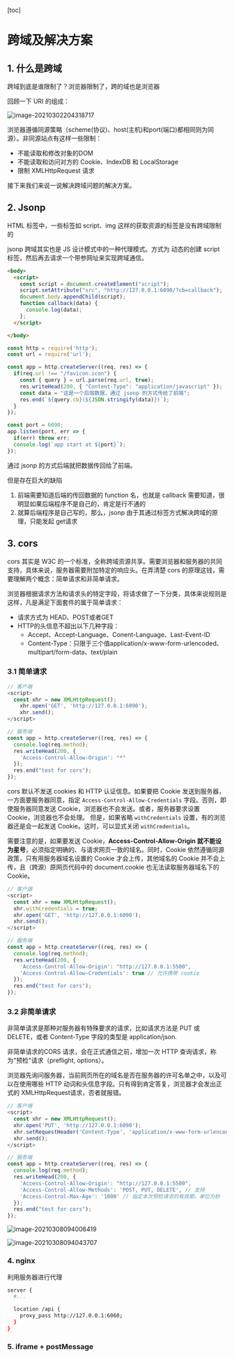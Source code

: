 [toc]

# 跨域及解决方案

## 1. 什么是跨域

跨域到底是谁限制了？浏览器限制了，跨的域也是浏览器

回顾一下 URI 的组成：

![image-20210302204318717](/Users/aispeech/Desktop/MyGitHub/web-study-record/Browser/img/URI.png)

浏览器遵循同源策略（scheme(协议)、host(主机)和port(端口)都相同则为同源）。非同源站点有这样一些限制：

- 不能读取和修改对象的DOM
- 不能读取和访问对方的 Cookie、IndexDB 和 LocalStorage
- 限制 XMLHttpRequest 请求

接下来我们来说一说解决跨域问题的解决方案。

## 2. Jsonp

HTML 标签中，一些标签如 script、img  这样的获取资源的标签是没有跨域限制的

jsonp 跨域其实也是 JS 设计模式中的一种代理模式。方式为 动态的创建 script 标签，然后再去请求一个带参网址来实现跨域通信。

```html
<body>
  <script>
    const script = document.createElement("script");
    script.setAttribute("src", "http://127.0.0.1:6090/?cb=callback");
    document.body.appendChild(script);
    function callback(data) {
      console.log(data);
    };
  </script>

</body>
```



```js
const http = require('http');
const url = require('url');

const app = http.createServer((req, res) => {
  if(req.url !== "/favicon.icon") {
    const { query } = url.parse(req.url, true);
    res.writeHead(200, { "Content-Type": "application/javascript" });
    const data = "这是一个后端数据，通过 jsonp 的方式传给了前端";
    res.end(`${query.cb}(${JSON.stringify(data)})`);
  }
});

const port = 6090;
app.listen(port, err => {
  if(err) throw err;
  console.log(`app start at ${port}`);
});
```

通过 jsonp 的方式后端就把数据传回给了前端。

但是存在巨大的缺陷

1. 前端需要知道后端的传回数据的 function 名，也就是 callback 需要知道，很明显如果后端程序不是自己的，肯定是行不通的
2. 就算后端程序是自己写的，那么，jsonp 由于其通过标签方式解决跨域的原理，只能发起 get请求

## 3. cors

cors 其实是 W3C 的一个标准，全称跨域资源共享。需要浏览器和服务器的共同支持，具体来说，服务器需要附加特定的响应头。在弄清楚 cors 的原理这钱，需要理解两个概念：简单请求和非简单请求。

浏览器根据请求方法和请求头的特定字段，将请求做了一下分类，具体来说规则是这样，凡是满足下面套件的属于简单请求：

- 请求方式为 HEAD、POST或者GET
- HTTP的头信息不超出以下几种字段：
  - Accept、Accept-Language、Conent-Language、Last-Event-ID
  - Content-Type：只限于三个值application/x-www-form-urlencoded、multipart/form-data、text/plain

### 3.1 简单请求

```js
// 客户端
<script>
  const xhr = new XMLHttpRequest();
	xhr.open('GET', 'http://127.0.0.1:6090');
	xhr.send();
</script>

// 服务端
const app = http.createServer((req, res) => {
  console.log(req.method);
  res.writeHead(200, {
    'Access-Control-Allow-Origin': "*"
  });
  res.end("test for cors");
});
```

cors 默认不发送 cookies 和 HTTP 认证信息。如果要把 Cookie 发送到服务器，一方面要服务器同意，指定 `Access-Control-Allow-Credentials` 字段。否则，即使服务器同意发送 Cookie，浏览器也不会发送。或者，服务器要求设置 Cookie，浏览器也不会处理。 但是，如果省略 `withCredentials` 设置，有的浏览器还是会一起发送 Cookie。这时，可以显式关闭 `withCredentials`。

需要注意的是，如果要发送 Cookie，**Access-Control-Allow-Origin 就不能设为星号**，必须指定明确的、与请求网页一致的域名。同时，Cookie 依然遵循同源政策，只有用服务器域名设置的 Cookie 才会上传，其他域名的 Cookie 并不会上传，且（跨源）原网页代码中的 document.cookie 也无法读取服务器域名下的 Cookie。

```js
// 客户端
<script>
  const xhr = new XMLHttpRequest();
  xhr.withCredentials = true;
  xhr.open('GET', 'http://127.0.0.1:6090');
  xhr.send();
</script>

// 服务端
const app = http.createServer((req, res) => {
  console.log(req.method);
  res.writeHead(200, {
    'Access-Control-Allow-Origin': "http://127.0.0.1:5500",
    'Access-Control-Allow-Credentials': true // 允许携带 cookie
  });
  res.end("test for cors");
});
```

### 3.2 非简单请求

非简单请求是那种对服务器有特殊要求的请求，比如请求方法是 PUT 或 DELETE，或者 Content-Type 字段的类型是 application/json.

非简单请求的CORS 请求，会在正式通信之前，增加一次 HTTP 查询请求，称为"预检"请求（preflight, options）。

浏览器先询问服务器，当前网页所在的域名是否在服务器的许可名单之中，以及可以在使用哪些 HTTP 动词和头信息字段。只有得到肯定答复，浏览器才会发出正式的 XMLHttpRequest请求，否者就报错。

```js
// 客户端
<script>
  const xhr = new XMLHttpRequest();
  xhr.open('PUT', 'http://127.0.0.1:6090');
  xhr.setRequestHeader('Content-Type', 'application/x-www-form-urlencoded');
  xhr.send();
</script>

// 服务端
const app = http.createServer((req, res) => {
  console.log(req.method);
  res.writeHead(200, {
    'Access-Control-Allow-Origin': "http://127.0.0.1:5500",
    'Access-Control-Allow-Methods': 'POST, PUT, DELETE', // 支持
    'Access-Control-Max-Age': '1000' // 指定本次预检请求的有效期，单位为秒
  });
  res.end("test for cors");
});
```

![image-20210308094006419](/Users/aispeech/Desktop/MyGitHub/web-study-record/Browser/img/optinons.png)

![image-20210308094043707](/Users/aispeech/Desktop/MyGitHub/web-study-record/Browser/img/put.png)

### 4. nginx 

利用服务器进行代理

```bash
server {
  #...

  location /api {
    proxy_pass http://127.0.0.1:6060;
  }
}
```

### 5. iframe + postMessage



